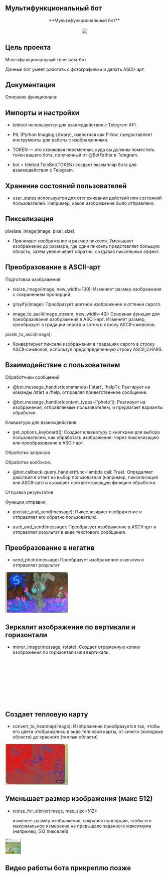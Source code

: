 ## Мультифункциональный бот

<p align="center">
**Мультифункциональный бот**
  <br><br>
  <img src="https://i.ytimg.com/vi/2z58SHwQI6Y/maxresdefault.jpg">
</p>

## Цель проекта 

Многофункциональный телеграм-бот

Данный бот умеет работать с фотографиями и делать ASCII-арт. 

## Документация 
Описание функционала:

## Импорты и настройки

- telebot используется для взаимодействия с Telegram API.

- PIL (Python Imaging Library), известная как Pillow, предоставляет инструменты для работы с изображениями.

- TOKEN — это строковая переменная, куда вы должны поместить токен вашего бота, полученный от @BotFather в Telegram.

- bot = telebot.TeleBot(TOKEN) создает экземпляр бота для взаимодействия с Telegram.

## Хранение состояний пользователей

- user_states используется для отслеживания действий или состояний пользователей. Например, какое изображение было отправлено.

## Пикселизация

pixelate_image(image, pixel_size):

- Принимает изображение и размер пикселя. Уменьшает изображение до размера, где один пиксель представляет большую область, затем увеличивает обратно, создавая пиксельный эффект.

## Преобразование в ASCII-арт

Подготовка изображения:

- resize_image(image, new_width=100): Изменяет размер изображения с сохранением пропорций.

- grayify(image): Преобразует цветное изображение в оттенки серого.

- image_to_ascii(image_stream, new_width=40): Основная функция для преобразования изображения в ASCII-арт. Изменяет размер, преобразует в градации серого и затем в строку ASCII-символов.

pixels_to_ascii(image):

- Конвертирует пиксели изображения в градациях серого в строку ASCII-символов, используя предопределенную строку ASCII_CHARS.

## Взаимодействие с пользователем

Обработчики сообщений:

- @bot.message_handler(commands=['start', 'help']): Реагирует на команды /start и /help, отправляя приветственное сообщение.

- @bot.message_handler(content_types=['photo']): Реагирует на изображения, отправляемые пользователем, и предлагает варианты обработки.

Клавиатура для взаимодействия:

- get_options_keyboard(): Создает клавиатуру с кнопками для выбора пользователем, как обработать изображение: через пикселизацию или преобразование в ASCII-арт.

Обработка запросов

Обработка колбэков:

- @bot.callback_query_handler(func=lambda call: True): Определяет действия в ответ на выбор пользователя (например, пикселизация или ASCII-арт) и вызывает соответствующую функцию обработки.

Отправка результатов

Функции отправки:

- pixelate_and_send(message): Пикселизирует изображение и отправляет его обратно пользователю.

- ascii_and_send(message): Преобразует изображение в ASCII-арт и отправляет результат в виде текстового сообщения.
## Преобразование в негатив

- send_photo(message) Преобразует изображение в негатив и отправляет результат
<img src="rez_image/neagtive.png" width="200" height="130" alt="" class="img-responsive">

## Зеркалит изображение по вертикали и горизонтали

- mirror_image(message, rotate):
    Создает отраженную копию изображения по горизонтали или вертикали.
<p dir="auto">  
  <img src="rez_image/mirror_horizont.png" width="200" height="130"style="max-width: 00%;">&nbsp; &nbsp;
  <img src="rez_image/mirror_vert.png" width="200" height="130" style="max-width: 00%;">&nbsp; &nbsp;
  &nbsp; &nbsp;
</p>

##  Создает тепловую карту 

- convert_to_heatmap(image):
    Изображение преобразуется так, чтобы его цвета отображались в виде тепловой карты,
    от синего (холодные области) до красного (теплые области)
<img src="rez_image/heat_map.png" width="200" height="130" alt="" class="img-responsive">

## Уменьшает размер изображения (макс 512)

- resize_for_sticker(image, max_size=512):
  
    изменяет размер изображения, сохраняя пропорции, чтобы его максимальное
    измерение не превышало заданного максимума (например, 512 пикселей)
<img src="rez_image/stiker.png" width="50" height="50" alt="" class="img-responsive">

## Видео работы бота прикреплю позже



